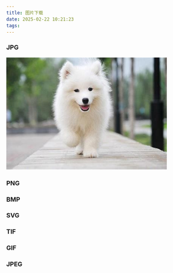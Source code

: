 ```yaml
---
title: 图片下载
date: 2025-02-22 10:21:23
tags:
---
```

### JPG
![本地狗狗](./static/image/1.jpg)

### PNG

### BMP

### SVG

### TIF

### GIF

### JPEG